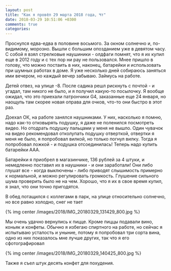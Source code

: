 ```yaml
---
layout: post
title: "Как я провёл 29 марта 2018 года, Чт"
date: 2018-03-29 10:51:06 +0300
comments: true
categories: 
---
```

Проснулся едва-едва в половине восьмого. За окном солнечно и, по-видимому, морозно. Вышли с большим опозданием уже в девятом часу. С собой я взял стрелковые наушиники - олдфаги помнят, что я их купил еще в 2012 году и с тех пор ни рау не пользовался. Мнее пришло в голову, что можно постаить в них, наконец, батарейки и использовать при шумных работах в доме. Я уже несколько дней собираюсь заняться ими вечером, но каждый вечер забываю. Займусь на работе.

Детей отвез, на улице -8. После садика решл рискнуть с почтой - и угадал, там никого не было, и я получил какую-то посылочку. Я вообще ожидал, что это приехали патрончики G4, заказанные еще 24 января, но наощупь там скорее новая оправа для очков, что-то они быстро в этот раз.

Доехал ОК, на работе занялся наушниками. У них, насколько я помню, надо как-то отковырять подушку, я даже не поленился посмотреть видео. Но отодрать подушку пальцами у меня не вышло. Один чувачок на видео рекомендовал отколупать подушку отверткой, отвертки я меня не было, я попробовал вилкой, но только погнул вилку. Тогда я попробовал ложкой - и подушка отсоединилась! Теперь надо купить батарейки ААА. 

Батарейки я приобрел в магазинчике, 136 рублей за 4 штуки, и немедленно поставил их в наушники - и они заработали! Они либо глушат все - когда выключены - либо приводят слышимость примерно к нормальной, и можно регулировать громкость. Глушение сильного шума проверить было не на чем. Хорошо, что я их в свое время купил, я знал, что они точно пригодятся.

В обед потащился с коллегами в парк, на улице относительно солнечно, но все равно холодно, снег не тает

{% img center /images/2018/IMG_20180329_131429_800.jpg %}

Мы очень удачно вернулись к пицце. Кроме пиццы подавали вино, коньяк и конфеты. Обычно я избегаю спиртного на работе, но сейчас я испытываю усталость и уныние, потому я попробовал три сорта вина, одно из них показалось мне лучше других, так что я его сфотографировал

{% img center /images/2018/IMG_20180329_140425_800.jpg %}

Также я съел штук десять конфет для похудения.